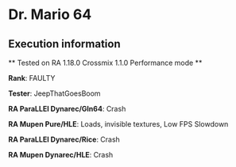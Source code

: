 # Dr. Mario 64 

## Execution information


** Tested on RA 1.18.0 Crossmix 1.1.0 Performance mode **


**Rank**: FAULTY


**Tester**: JeepThatGoesBoom



**RA ParaLLEl Dynarec/Gln64**: Crash


**RA Mupen Pure/HLE**: Loads, invisible textures, Low FPS Slowdown


**RA ParaLLEl Dynarec/Rice**: Crash


**RA Mupen Dynarec/HLE**: Crash